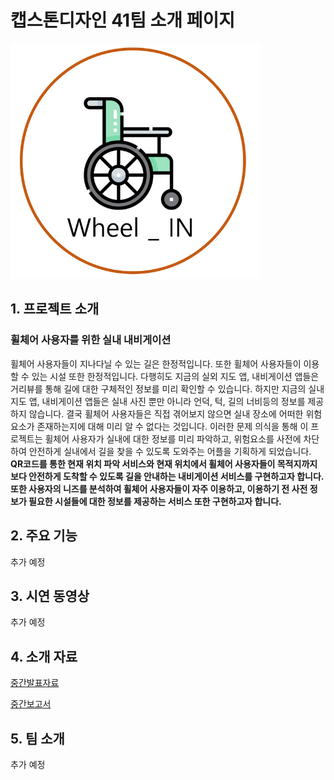 # 캡스톤디자인 41팀 소개 페이지

<img src="./docs/img/Logo.PNG" alt="로고" width="400" />

## 1. 프로젝트 소개
### 휠체어 사용자를 위한 실내 내비게이션

휠체어 사용자들이 지나다닐 수 있는 길은 한정적입니다. 또한 휠체어 사용자들이 이용할 수 있는 시설 또한 한정적입니다.
다행히도 지금의 실외 지도 앱, 내비게이션 앱들은 거리뷰를 통해 길에 대한 구체적인 정보를 미리 확인할 수 있습니다.
하지만 지금의 실내 지도 앱, 내비게이션 앱들은 실내 사진 뿐만 아니라 언덕, 턱, 길의 너비등의 정보를 제공하지 않습니다.
결국 휠체어 사용자들은 직접 겪어보지 않으면 실내 장소에 어떠한 위험요소가 존재하는지에 대해 미리 알 수 없다는 것입니다.
이러한 문제 의식을 통해 이 프로젝트는 휠체어 사용자가 실내에 대한 정보를 미리 파악하고, 위험요소를 사전에 차단하여 안전하게 실내에서 길을 찾을 수 있도록 도와주는 어플을 기획하게 되었습니다.
**QR코드를 통한 현재 위치 파악 서비스와 현재 위치에서 휠체어 사용자들이 목적지까지 보다 안전하게 도착할 수 있도록 길을 안내하는 내비게이션 서비스를 구현하고자 합니다. 또한 사용자의 니즈를 분석하여 휠체어 사용자들이 자주 이용하고, 이용하기 전 사전 정보가 필요한 시설들에 대한 정보를 제공하는 서비스 또한 구현하고자 합니다.**


## 2. 주요 기능

추가 예정

## 3. 시연 동영상

추가 예정

## 4. 소개 자료

[중간발표자료](https://github.com/kookmin-sw/capstone-2023-41/blob/main/docs/%ED%8C%8041_%EC%A4%91%EA%B0%84%EB%B0%9C%ED%91%9C%EC%9E%90%EB%A3%8C.pdf)

[중간보고서](https://github.com/kookmin-sw/capstone-2023-41/blob/main/docs/%ED%8C%8041_%EC%A4%91%EA%B0%84%EB%B3%B4%EA%B3%A0%EC%84%9C.pdf)

## 5. 팀 소개

추가 예정
